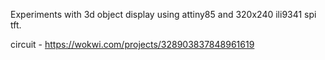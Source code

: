 Experiments with 3d object display using attiny85 and 320x240 ili9341 spi tft.

circuit - https://wokwi.com/projects/328903837848961619
